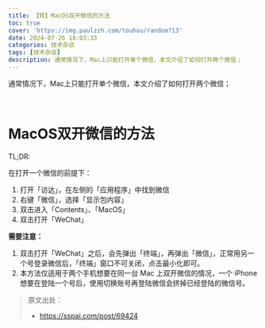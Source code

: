 ```yaml
---
title: 【转】MacOS双开微信的方法
toc: true
cover: 'https://img.paulzzh.com/touhou/random?13'
date: 2024-07-26 18:03:33
categories: 技术杂谈
tags: [技术杂谈]
description: 通常情况下，Mac上只能打开单个微信，本文介绍了如何打开两个微信；
---
```


通常情况下，Mac上只能打开单个微信，本文介绍了如何打开两个微信；

<br/>

<!--more-->

# **MacOS双开微信的方法**

TL;DR:

在打开一个微信的前提下：

1.  打开「访达」，在左侧的「应用程序」中找到微信
2.  右键「微信」，选择「显示包内容」
3.  双击进入「Contents」、「MacOS」
4.  双击打开「WeChat」

**需要注意：**

1.  双击打开「WeChat」之后，会先弹出「终端」，再弹出「微信」，正常用另一个号登录微信后，「终端」窗口不可关闭，点击最小化即可。
2.  本方法仅适用于两个手机想要在同一台 Mac 上双开微信的情况，一个 iPhone 想要在登陆一个号后，使用切换账号再登陆微信会挤掉已经登陆的微信号。

>   原文出处：
>
>   -   https://sspai.com/post/69424

<br/>
